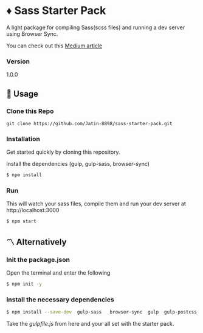 # ♦️ Sass Starter Pack

A light package for compiling Sass(scss files) and running a dev server using Browser Sync.

You can check out this [Medium article](https://levelup.gitconnected.com/how-to-setup-your-workflow-using-gulp-v4-0-0-5450e3d7c512)

### Version
1.0.0

## 📝 Usage

### Clone this Repo
```
git clone https://github.com/Jatin-8898/sass-starter-pack.git
```

### Installation

Get started quickly by cloning this repository.

Install the dependencies (gulp, gulp-sass, browser-sync)

```sh
$ npm install
```

### Run

This will watch your sass files, compile them and run your dev server at http://localhost:3000

```sh
$ npm start
```

## 〽️ Alternatively

### Init the package.json

Open the terminal and enter the following

```sh
$ npm init -y
```

### Install the necessary dependencies

```sh
$ npm install --save-dev  gulp-sass   browser-sync  gulp  gulp-postcss  autoprefixer  cssnano  gulp-sourcemaps
```

Take the *gulpfile.js* from here and your all set with the starter pack.
